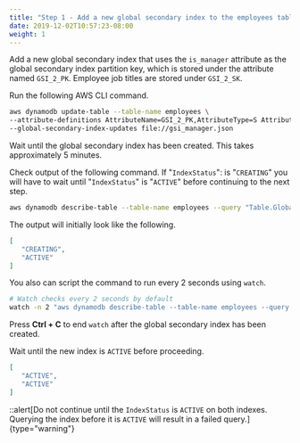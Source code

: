 ```yaml
---
title: "Step 1 - Add a new global secondary index to the employees table"
date: 2019-12-02T10:57:23-08:00
weight: 1
---
```


Add a new global secondary index that uses the `is_manager` attribute as the global secondary index partition key, which is stored under the attribute named `GSI_2_PK`. Employee job titles are stored under `GSI_2_SK`.

Run the following AWS CLI command.

```bash
aws dynamodb update-table --table-name employees \
--attribute-definitions AttributeName=GSI_2_PK,AttributeType=S AttributeName=GSI_2_SK,AttributeType=S \
--global-secondary-index-updates file://gsi_manager.json
```

Wait until the global secondary index has been created. This takes approximately 5 minutes.

Check output of the following command. If "`IndexStatus`": is "`CREATING`" you will have to wait until "`IndexStatus`" is "`ACTIVE`" before continuing to the next step.

```bash
aws dynamodb describe-table --table-name employees --query "Table.GlobalSecondaryIndexes[].IndexStatus"
```

The output will initially look like the following.

```json
[
   "CREATING", 
   "ACTIVE"
]
```

You also can script the command to run every 2 seconds using `watch`.

```bash
# Watch checks every 2 seconds by default
watch -n 2 "aws dynamodb describe-table --table-name employees --query \"Table.GlobalSecondaryIndexes[].IndexStatus\""
```

Press **Ctrl + C** to end `watch` after the global secondary index has been created.

Wait until the new index is `ACTIVE` before proceeding.

```json
[
   "ACTIVE",
   "ACTIVE"
]
```

::alert[Do not continue until the `IndexStatus` is `ACTIVE` on both indexes. Querying the index before it is `ACTIVE` will result in a failed query.]{type="warning"}
